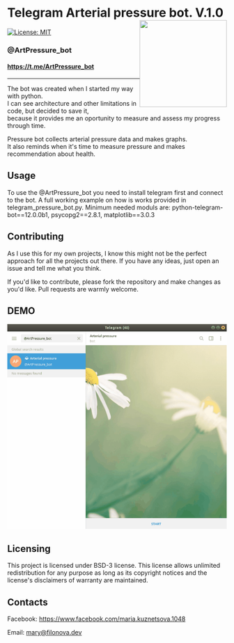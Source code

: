 # Telegram Arterial pressure bot. V.1.0 <img align="right" width="200" height="200" src="https://github.com/Kvm99/Telegram-Pressurebot/blob/master/static/art-pressure.png">

[![License: MIT](https://img.shields.io/badge/License-BSD%203--Clause-blue.svg)](https://opensource.org/licenses/BSD-3-Clause)

### @ArtPressure_bot
#### <https://t.me/ArtPressure_bot>
-------------
The bot was created when I started my way with python.  
I can see architecture and other limitations in code,
but decided to save it,  
because it provides me an oportunity to measure and assess my progress through time.  

Pressure bot collects arterial pressure data and makes graphs.  
It also reminds when it's time to measure pressure and makes recommendation about health.


## Usage
To use the @ArtPressure_bot you need to install telegram first
and connect to the bot.
A full working example on how is works provided in telegram_pressure_bot.py.
Minimum needed moduls are: 
python-telegram-bot==12.0.0b1, psycopg2==2.8.1, matplotlib==3.0.3

## Contributing
As I use this for my own projects, I know this might not be the perfect approach for all the projects out there. If you have any ideas, just open an issue and tell me what you think.

If you'd like to contribute, please fork the repository and make changes as you'd like. Pull requests are warmly welcome.

## DEMO
![](static/Pressure_bot.gif)

## Licensing
This project is licensed under BSD-3 license. This license allows unlimited redistribution for any purpose as long as its copyright notices and the license's disclaimers of warranty are maintained. 

## Contacts
Facebook: <https://www.facebook.com/maria.kuznetsova.1048>

Email: <mary@filonova.dev>
